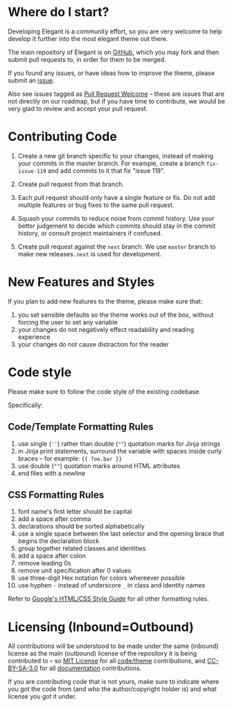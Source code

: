 # Where do I start?

Developing Elegant is a community effort, so you are very welcome to help develop it further into the most elegant theme out there.

The main repository of Elegant is on [GitHub][elegant], which you may fork and then submit pull requests to, in order for them to be merged.

If you found any issues, or have ideas how to improve the theme, please submit an [issue][].

Also see issues tagged as [Pull Request Welcome](https://github.com/Pelican-Elegant/elegant/labels/pull%20request%20welcome) – these are issues that are not directly on our roadmap, but if you have time to contribute, we would be very glad to review and accept your pull request.

# Contributing Code

1. Create a new git branch specific to your changes, instead of making your commits in the master branch. For example, create a branch `fix-issue-119` and add commits to it that fix "issue 119".
1. Create pull request from that branch.
1. Each pull request should only have a single feature or fix. Do not add multiple features or bug fixes to the same pull request.
1. Squash your commits to reduce noise from commit history. Use your better judgement to decide which commits should stay in the commit history, or consult project maintainers if confused.

3. Create pull request against the `next` branch. We use `master` branch to
make new releases. `next` is used for development.

# New Features and Styles

If you plan to add new features to the theme, please make sure that:

1. you set sensible defaults so the theme works out of the box, without forcing the user to set any variable
1. your changes do not negatively effect readability and reading experience
1. your changes do not cause distraction for the reader

# Code style

Please make sure to follow the code style of the existing codebase.

Specifically:

## Code/Template Formatting Rules

1. use single (`''`) rather than double (`""`) quotation marks for Jinja strings
1. in Jinja print statements, surround the variable with spaces inside curly braces – for example: `{{ foo.bar }}`
1. use double (`""`) quotation marks around HTML attributes
1. end files with a newline

## CSS Formatting Rules

1. font name's first letter should be capital
1. add a space after comma
1. declarations should be sorted alphabetically
1. use a single space between the last selector and the opening brace that begins the declaration block
1. group together related classes and identities
1. add a space after colon
1. remove leading 0s
1. remove unit specification after 0 values
1. use three-digit Hex notation for colors whereever possible
1. use hyphen `-` instead of underscore `_` in class and identity names

Refer to [Google's HTML/CSS Style Guide][google_style_guide] for all other formatting rules.

# Licensing (Inbound=Outbound)

All contributions will be understood to be made under the same (inbound) license as the main (outbound) license of the repository it is being contributed to – so [MIT License][] for all [code/theme][elegant] contributions, and [CC-BY-SA-3.0][] for all [documentation][] contributions.

If you are contributing code that is not yours, make sure to indicate where you got the code from (and who the author/copyright holder is) and what license you got it under.


[elegant]: https://github.com/Pelican-Elegant/elegant
[documentation]: https://github.com/Pelican-Elegant/documentation
[issue]: https://github.com/Pelican-Elegant/elegant/issues/
[contributing]: ./CONTRIBUTING.md
[google_style_guide]: https://google.github.io/styleguide/htmlcssguide.html
[MIT License]: https://spdx.org/licenses/MIT.html
[CC-BY-SA-3.0]: https://spdx.org/licenses/CC-BY-SA-3.0.html
